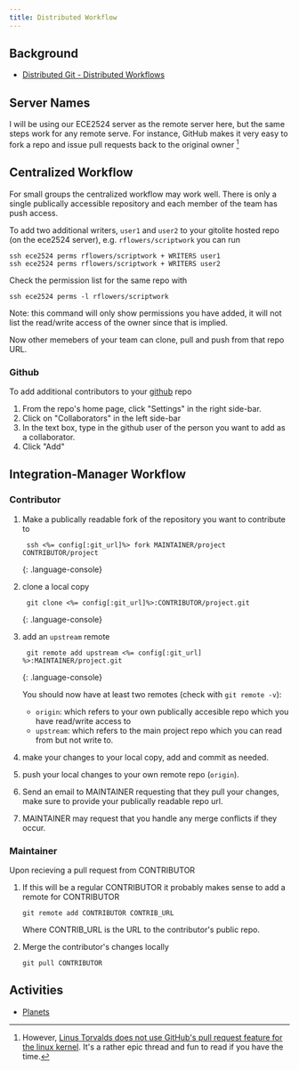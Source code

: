 ```yaml
---
title: Distributed Workflow
---
```


## Background
- [Distributed Git - Distributed Workflows](http://git-scm.com/book/en/Distributed-Git-Distributed-Workflows)

## Server Names
I will be using our ECE2524 server as the remote server here,
but the same steps work for any remote serve. For instance, GitHub
makes it very easy to fork a repo and issue pull requests back to
the original owner [^linus_pullrequest]

## Centralized Workflow

For small groups the centralized workflow may work well.  There is
only a single publically accessible repository and each member of the
team has push access.

To add two additional writers, `user1` and `user2` to your gitolite
hosted repo (on the ece2524 server), e.g. `rflowers/scriptwork` you
can run

~~~~ console
ssh ece2524 perms rflowers/scriptwork + WRITERS user1
ssh ece2524 perms rflowers/scriptwork + WRITERS user2
~~~~

Check the permission list for the same repo with

~~~~ console
ssh ece2524 perms -l rflowers/scriptwork
~~~~

Note: this command will only show permissions you have added, it will
not list the read/write access of the owner since that is implied.

Now other memebers of your team can clone, pull and push from that
repo URL. 

### Github

To add additional contributors to your [github](https://github.com/) repo

1. From the repo's home page, click "Settings" in the right side-bar.
2. Click on "Collaborators" in the left side-bar
3. In the text box, type in the github user of the person you want to add as a collaborator.
4. Click "Add"

## Integration-Manager Workflow

[^linus_pullrequest]: However, [Linus Torvalds does not use GitHub's pull request feature for the linux kernel](https://github.com/torvalds/linux/pull/17#issuecomment-5654674). It's a rather epic thread and fun to read if you have the time.

### Contributor

1. Make a publically readable fork of the repository you want to contribute to

        ssh <%= config[:git_url]%> fork MAINTAINER/project CONTRIBUTOR/project
    {: .language-console}

2. clone a local copy

        git clone <%= config[:git_url]%>:CONTRIBUTOR/project.git
    {: .language-console}

3. add an `upstream` remote

        git remote add upstream <%= config[:git_url] %>:MAINTAINER/project.git
    {: .language-console}

   You should now have at least two remotes (check with `git remote -v`):

   - `origin`:  which refers to your own publically accesible repo which you have read/write access to
   - `upstream`: which refers to the main project repo which you can read from but not write to.

4. make your changes to your local copy, add and commit as needed.
5. push your local changes to your own remote repo (`origin`).
6. Send an email to MAINTAINER requesting that they pull your changes, make sure to provide your publically readable repo url.
7. MAINTAINER may request that you handle any merge conflicts if they occur. 

### Maintainer

Upon recieving a pull request from CONTRIBUTOR

1. If this will be a regular CONTRIBUTOR it probably makes sense to
   add a remote for CONTRIBUTOR

   ~~~~ console
   git remote add CONTRIBUTOR CONTRIB_URL
   ~~~~

   Where CONTRIB_URL is the URL to the contributor's public repo.
   
2. Merge the contributor's changes locally

   ~~~~ console
   git pull CONTRIBUTOR
   ~~~~

## Activities
- [Planets](/activities/collaboration/)
